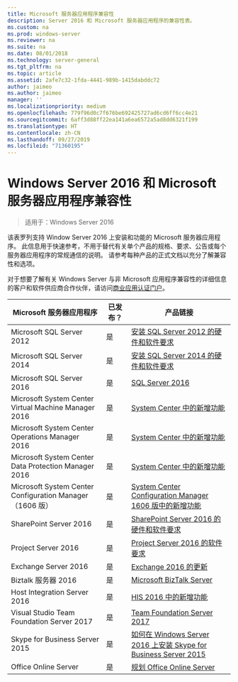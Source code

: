 ```yaml
---
title: Microsoft 服务器应用程序兼容性
description: Server 2016 和 Microsoft 服务器应用程序的兼容性表。
ms.custom: na
ms.prod: windows-server
ms.reviewer: na
ms.suite: na
ms.date: 08/01/2018
ms.technology: server-general
ms.tgt_pltfrm: na
ms.topic: article
ms.assetid: 2afe7c32-1fda-4441-989b-1415dabddc72
author: jaimeo
ms.author: jaimeo
manager: ''
ms.localizationpriority: medium
ms.openlocfilehash: 779f96d0c7f676be692425727ad6cd6ff6cc4e21
ms.sourcegitcommit: 6aff3d88ff22ea141a6ea6572a5ad8dd6321f199
ms.translationtype: HT
ms.contentlocale: zh-CN
ms.lasthandoff: 09/27/2019
ms.locfileid: "71360195"
---
```

# <a name="windows-server-2016-and-microsoft-server-application-compatibility"></a>Windows Server 2016 和 Microsoft 服务器应用程序兼容性

>适用于：Windows Server 2016

该表罗列支持 Window Server 2016 上安装和功能的 Microsoft 服务器应用程序。 此信息用于快速参考，不用于替代有关单个产品的规格、要求、公告或每个服务器应用程序的常规通信的说明。 请参考每种产品的正式文档以充分了解兼容性和选项。

对于想要了解有关 Windows Server 与非 Microsoft 应用程序兼容性的详细信息的客户和软件供应商合作伙伴，请访问[商业应用认证门户](https://commercialappcertification.microsoft.com/)。

|Microsoft 服务器应用程序|  已发布？|  产品链接|
|-------------------------------------|--------------------------------------------|-------------------|
|Microsoft SQL Server 2012|是| [安装 SQL Server 2012 的硬件和软件要求](https://msdn.microsoft.com/library/ms143506(v=sql.110).aspx)|
|Microsoft SQL Server 2014|是|[安装 SQL Server 2014 的硬件和软件要求](https://msdn.microsoft.com/library/ms143506(SQL.120).aspx)|
|Microsoft SQL Server 2016| 是|    [SQL Server 2016](https://www.microsoft.com/en-us/cloud-platform/sql-server)| 
|Microsoft System Center Virtual Machine Manager 2016|  是|    [System Center 中的新增功能](https://technet.microsoft.com/system-center-docs/get-started/what-s-new-in-system-center)|
|Microsoft System Center Operations Manager 2016|   是|    [System Center 中的新增功能](https://technet.microsoft.com/system-center-docs/get-started/what-s-new-in-system-center)|
|Microsoft System Center Data Protection Manager 2016|  是|    [System Center 中的新增功能](https://technet.microsoft.com/system-center-docs/get-started/what-s-new-in-system-center)|
|Microsoft System Center Configuration Manager（1606 版）|  是|    [System Center Configuration Manager 1606 版中的新增功能](https://technet.microsoft.com/library/mt752488.aspx)|  
|SharePoint Server 2016|    是|    [SharePoint Server 2016 的硬件和软件要求](https://technet.microsoft.com/library/cc262485(v=office.16).aspx)|
|Project Server 2016|   是|    [Project Server 2016 的软件要求](https://technet.microsoft.com/library/ee683978(v=office.16).aspx)|
|Exchange Server 2016|  是|    [Exchange 2016 的更新](https://technet.microsoft.com/library/jj907309(v=exchg.160).aspx)| 
|Biztalk 服务器 2016|   是|    [Microsoft BizTalk Server](https://www.microsoft.com/en-us/cloud-platform/biztalk)|
|Host Integration Server 2016|  是|    [HIS 2016 中的新增功能](https://msdn.microsoft.com/library/mt670807.aspx)|
|Visual Studio Team Foundation Server 2017| 是|    [Team Foundation Server 2017](https://www.visualstudio.com/news/releasenotes/tfs2017-relnotes)| 
|Skype for Business Server 2015|    是|    [如何在 Windows Server 2016 上安装 Skype for Business Server 2015](https://support.microsoft.com/en-gb/help/4015888/how-to-install-skype-for-business-server-2015-on-windows-server-2016)|
|Office Online Server|   是|  [规划 Office Online Server](https://technet.microsoft.com/library/jj219435(v=office.16).aspx)|


